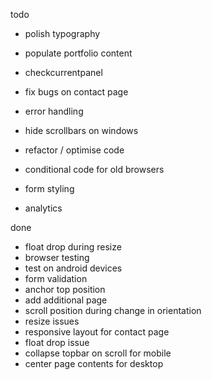 todo


- polish typography






- populate portfolio content

- checkcurrentpanel
- fix bugs on contact page
- error handling
- hide scrollbars on windows
- refactor / optimise code
- conditional code for old browsers
- form styling
- analytics




done

- float drop during resize
- browser testing
- test on android devices
- form validation
- anchor top position
- add additional page
- scroll position during change in orientation
- resize issues
- responsive layout for contact page
- float drop issue
- collapse topbar on scroll for mobile
- center page contents for desktop